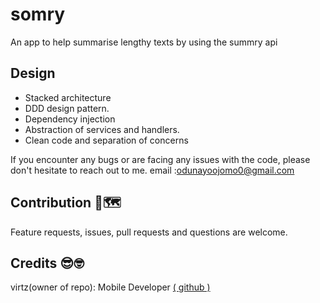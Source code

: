# somry

<p>An app to help summarise lengthy texts by using the summry api</p>

## Design
- Stacked architecture
- DDD design pattern.
- Dependency injection
- Abstraction of services and handlers.
- Clean code and separation of concerns

If you encounter any bugs or are facing any issues with the code, please don't hesitate to reach out to me. email :odunayoojomo0@gmail.com

## Contribution 🍕🗺

Feature requests, issues, pull requests and questions are welcome.

## Credits 😎🤓
virtz(owner of repo): Mobile Developer [( github )](https://github.com/virtz)